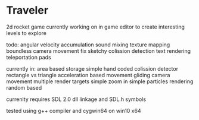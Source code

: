 # Traveler

2d rocket game 
currently working on in game editor to create interesting levels to explore

todo:
angular velocity accumulation
sound mixing
texture mapping
boundless camera movement 
fix sketchy colission detection
text rendering
teleportation pads

currently in:
area based storage
simple hand coded colission detector rectangle vs triangle
acceleration based movement
gliding camera movement
multiple render targets 
simple zoom in 
simple particles rendering random based

currenlty requires SDL 2.0  dll linkage and SDL.h symbols

tested using g++ compiler and cygwin64 on win10 x64





